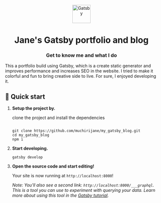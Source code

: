
<p align="center">
  <a href="https://rolwinreevan.com">
    <img alt="Gatsby" src="https://github.com/rolwin100/rolwinreevan_gatsby_blog/blob/master/src/images/icon.png" width="60" />
  </a>
</p>
<h1 align="center">
  Jane's Gatsby portfolio and blog
</h1>
<h3 align="center">Get to know me and what I do</h3>

This a portfolio build using Gatsby, which is a create static generator and improves performance and increases SEO in the website.
I tried to make it colorful and fun to bring creative side to live. For sure, I enjoyed developing it.

## 🚀 Quick start

1.  **Setup the project by.**

    clone the project and install the dependencies

    ```shell

    git clone https://github.com/muchirijane/my_gatsby_blog.git
    cd my_gatsby_blog
    npm i
    ```

1.  **Start developing.**


    ```shell
    gatsby develop
    ```

1.  **Open the source code and start editing!**

    Your site is now running at `http://localhost:8000`!

    _Note: You'll also see a second link: _`http://localhost:8000/___graphql`_. This is a tool you can use to experiment with querying your data. Learn more about using this tool in the [Gatsby tutorial](https://www.gatsbyjs.org/tutorial/part-five/#introducing-graphiql)._




